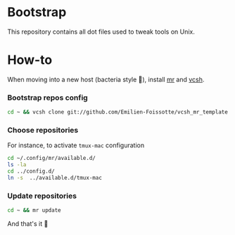 # Bootstrap

This repository contains all dot files used to tweak tools on Unix.

# How-to

When moving into a new host (bacteria style 🦠), install [mr](https://myrepos.branchable.com/) and [vcsh](https://github.com/RichiH/vcsh/blob/main/doc/INSTALL.md).

### Bootstrap repos config

```sh
cd ~ && vcsh clone git://github.com/Emilien-Foissotte/vcsh_mr_template.git mr
```

### Choose repositories

For instance, to activate `tmux-mac` configuration

```sh
cd ~/.config/mr/available.d/
ls -la
cd ../config.d/
ln -s  ../available.d/tmux-mac
```

### Update repositories

```sh
cd ~ && mr update
```

And that's it 🚀
